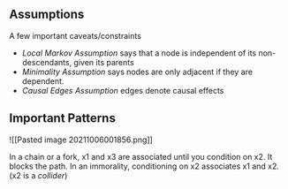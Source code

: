 ## Assumptions
A few important caveats/constraints
- *Local Markov Assumption* says that a node is independent of its non-descendants, given its parents
- *Minimality Assumption* says nodes are only adjacent if they are dependent.
- *Causal Edges Assumption* edges denote causal effects

## Important Patterns
![[Pasted image 20211006001856.png]]

In a chain or a fork, x1 and x3 are associated until you condition on x2. It blocks the path. In an immorality, conditioning on x2 associates x1 and x2. (x2 is a *collider*)